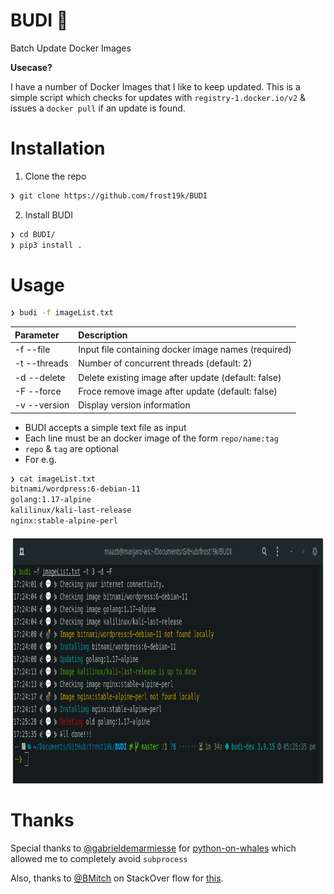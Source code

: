 # BUDI 🐳
Batch Update Docker Images

**Usecase?**

I have a number of Docker Images that I like to keep updated. This is a simple script which checks for updates with `registry-1.docker.io/v2` & issues a `docker pull` if an update is found.

# Installation
1. Clone the repo
```Bash
❯ git clone https://github.com/frost19k/BUDI
```
2. Install BUDI
```Bash
❯ cd BUDI/
❯ pip3 install .
```

# Usage

```Bash
❯ budi -f imageList.txt
```

| Parameter    | Description                                         |
| :--          | :--                                                 |
| -f --file    | Input file containing docker image names (required) |
| -t --threads | Number of concurrent threads (default: 2)           |
| -d --delete  | Delete existing image after update (default: false) |
| -F --force   | Froce remove image after update (default: false)    |
| -v --version | Display version information                         |

- BUDI accepts a simple text file as input
- Each line must be an docker image of the form `repo/name:tag`
- `repo` & `tag` are optional
- For e.g.
```Bash
❯ cat imageList.txt
bitnami/wordpress:6-debian-11
golang:1.17-alpine
kalilinux/kali-last-release
nginx:stable-alpine-perl
```

<img src="assets/screenshot.png" height=398>

# Thanks
Special thanks to [@gabrieldemarmiesse](https://github.com/gabrieldemarmiesse) for [python-on-whales](https://github.com/gabrieldemarmiesse/python-on-whales) which allowed me to completely avoid `subprocess`

Also, thanks to [@BMitch](https://stackoverflow.com/users/596285/bmitch) on StackOver flow for [this](https://stackoverflow.com/a/62627500).
